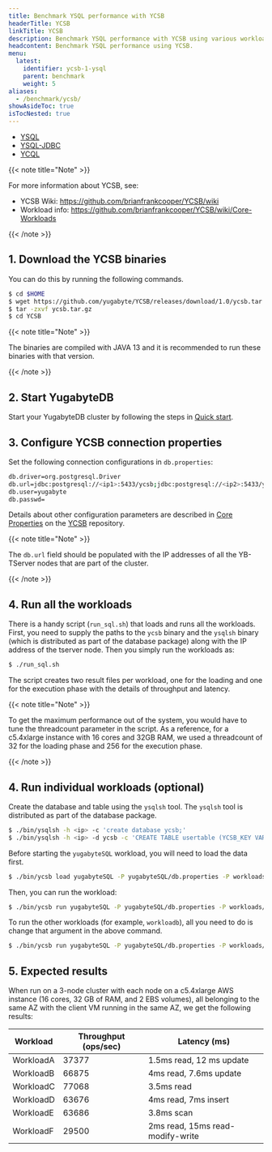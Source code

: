 ```yaml
---
title: Benchmark YSQL performance with YCSB
headerTitle: YCSB
linkTitle: YCSB
description: Benchmark YSQL performance with YCSB using various workloads.
headcontent: Benchmark YSQL performance using YCSB.
menu:
  latest:
    identifier: ycsb-1-ysql
    parent: benchmark
    weight: 5
aliases:
  - /benchmark/ycsb/
showAsideToc: true
isTocNested: true
---
```


<ul class="nav nav-tabs-alt nav-tabs-yb">

  <li >
    <a href="/latest/benchmark/ycsb-ysql/" class="nav-link active">
      <i class="icon-postgres" aria-hidden="true"></i>
      YSQL
    </a>
  </li>

  <li >
    <a href="/latest/benchmark/ycsb-jdbc/" class="nav-link">
      <i class="icon-postgres" aria-hidden="true"></i>
      YSQL-JDBC
    </a>
  </li>

  <li >
    <a href="/latest/benchmark/ycsb-ycql/" class="nav-link">
      <i class="icon-cassandra" aria-hidden="true"></i>
      YCQL
    </a>
  </li>

</ul>

{{< note title="Note" >}}

For more information about YCSB, see:

* YCSB Wiki: https://github.com/brianfrankcooper/YCSB/wiki
* Workload info: https://github.com/brianfrankcooper/YCSB/wiki/Core-Workloads

{{< /note >}}

## 1. Download the YCSB binaries

You can do this by running the following commands.

```sh
$ cd $HOME
$ wget https://github.com/yugabyte/YCSB/releases/download/1.0/ycsb.tar.gz
$ tar -zxvf ycsb.tar.gz
$ cd YCSB
```

{{< note title="Note" >}}

The binaries are compiled with JAVA 13 and it is recommended to run these binaries with that version.

{{< /note >}}

## 2. Start YugabyteDB

Start your YugabyteDB cluster by following the steps in [Quick start](../../../quick-start/).

## 3. Configure YCSB connection properties

Set the following connection configurations in `db.properties`:

```sh
db.driver=org.postgresql.Driver
db.url=jdbc:postgresql://<ip1>:5433/ycsb;jdbc:postgresql://<ip2>:5433/ycsb;jdbc:postgresql://<ip3>:5433/ycsb;
db.user=yugabyte
db.passwd=
```

Details about other configuration parameters are described in [Core Properties](https://github.com/brianfrankcooper/YCSB/wiki/Core-Properties) on the [YCSB](https://github.com/brianfrankcooper/YCSB/) repository.

{{< note title="Note" >}}

The `db.url` field should be populated with the IP addresses of all the YB-TServer nodes that are part of the cluster.

{{< /note >}}

## 4. Run all the workloads

There is a handy script (`run_sql.sh`) that loads and runs all the workloads.
First, you need to supply the paths to the `ycsb` binary and the `ysqlsh` binary (which is distributed as part of the database package) along with the IP address of the tserver node.
Then you simply run the workloads as:

```sh
$ ./run_sql.sh
```

The script creates two result files per workload, one for the loading and one for the execution phase with the details of throughput and latency.

{{< note title="Note" >}}

To get the maximum performance out of the system, you would have to tune the threadcount parameter in the script. As a reference, for a c5.4xlarge instance with 16 cores and 32GB RAM, we used a threadcount of 32 for the loading phase and 256 for the execution phase.

{{< /note >}}

## 4. Run individual workloads (optional)

Create the database and table using the `ysqlsh` tool.
The `ysqlsh` tool is distributed as part of the database package.

```sh
$ ./bin/ysqlsh -h <ip> -c 'create database ycsb;'
$ ./bin/ysqlsh -h <ip> -d ycsb -c 'CREATE TABLE usertable (YCSB_KEY VARCHAR(255) PRIMARY KEY, FIELD0 TEXT, FIELD1 TEXT, FIELD2 TEXT, FIELD3 TEXT, FIELD4 TEXT, FIELD5 TEXT, FIELD6 TEXT, FIELD7 TEXT, FIELD8 TEXT, FIELD9 TEXT);'
```

Before starting the `yugabyteSQL` workload, you will need to load the data first.

```sh
$ ./bin/ycsb load yugabyteSQL -P yugabyteSQL/db.properties -P workloads/workloada
```

Then, you can run the workload:

```sh
$ ./bin/ycsb run yugabyteSQL -P yugabyteSQL/db.properties -P workloads/workloada
```

To run the other workloads (for example, `workloadb`), all you need to do is change that argument in the above command.

```sh
$ ./bin/ycsb run yugabyteSQL -P yugabyteSQL/db.properties -P workloads/workloadb
```

## 5. Expected results

When run on a 3-node cluster with each node on a c5.4xlarge AWS instance (16 cores, 32 GB of RAM, and 2 EBS volumes), all belonging to the same AZ with the client VM running in the same AZ, we get the following results:

| Workload           | Throughput (ops/sec) | Latency (ms)
-------------|-----------|----------|
WorkloadA | 37377 | 1.5ms read, 12 ms update
WorkloadB | 66875 | 4ms read, 7.6ms update
WorkloadC | 77068 | 3.5ms read
WorkloadD | 63676 | 4ms read, 7ms insert
WorkloadE | 63686 | 3.8ms scan
WorkloadF | 29500 | 2ms read, 15ms read-modify-write
